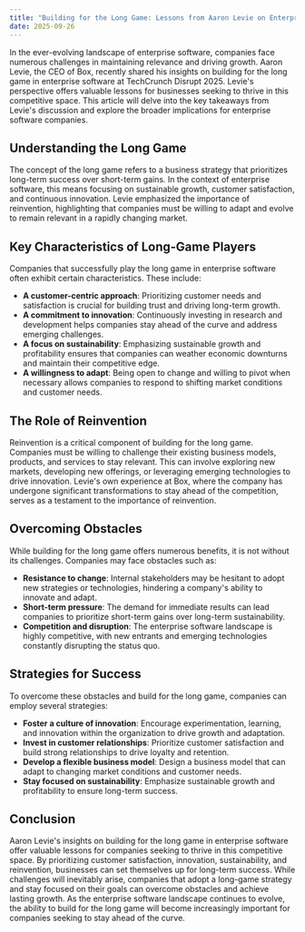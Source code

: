 ```yaml
---
title: "Building for the Long Game: Lessons from Aaron Levie on Enterprise Software Success"
date: 2025-09-26
---
```


In the ever-evolving landscape of enterprise software, companies face numerous challenges in maintaining relevance and driving growth. Aaron Levie, the CEO of Box, recently shared his insights on building for the long game in enterprise software at TechCrunch Disrupt 2025. Levie's perspective offers valuable lessons for businesses seeking to thrive in this competitive space. This article will delve into the key takeaways from Levie's discussion and explore the broader implications for enterprise software companies.

## Understanding the Long Game
The concept of the long game refers to a business strategy that prioritizes long-term success over short-term gains. In the context of enterprise software, this means focusing on sustainable growth, customer satisfaction, and continuous innovation. Levie emphasized the importance of reinvention, highlighting that companies must be willing to adapt and evolve to remain relevant in a rapidly changing market.

## Key Characteristics of Long-Game Players
Companies that successfully play the long game in enterprise software often exhibit certain characteristics. These include:
* **A customer-centric approach**: Prioritizing customer needs and satisfaction is crucial for building trust and driving long-term growth.
* **A commitment to innovation**: Continuously investing in research and development helps companies stay ahead of the curve and address emerging challenges.
* **A focus on sustainability**: Emphasizing sustainable growth and profitability ensures that companies can weather economic downturns and maintain their competitive edge.
* **A willingness to adapt**: Being open to change and willing to pivot when necessary allows companies to respond to shifting market conditions and customer needs.

## The Role of Reinvention
Reinvention is a critical component of building for the long game. Companies must be willing to challenge their existing business models, products, and services to stay relevant. This can involve exploring new markets, developing new offerings, or leveraging emerging technologies to drive innovation. Levie's own experience at Box, where the company has undergone significant transformations to stay ahead of the competition, serves as a testament to the importance of reinvention.

## Overcoming Obstacles
While building for the long game offers numerous benefits, it is not without its challenges. Companies may face obstacles such as:
* **Resistance to change**: Internal stakeholders may be hesitant to adopt new strategies or technologies, hindering a company's ability to innovate and adapt.
* **Short-term pressure**: The demand for immediate results can lead companies to prioritize short-term gains over long-term sustainability.
* **Competition and disruption**: The enterprise software landscape is highly competitive, with new entrants and emerging technologies constantly disrupting the status quo.

## Strategies for Success
To overcome these obstacles and build for the long game, companies can employ several strategies:
* **Foster a culture of innovation**: Encourage experimentation, learning, and innovation within the organization to drive growth and adaptation.
* **Invest in customer relationships**: Prioritize customer satisfaction and build strong relationships to drive loyalty and retention.
* **Develop a flexible business model**: Design a business model that can adapt to changing market conditions and customer needs.
* **Stay focused on sustainability**: Emphasize sustainable growth and profitability to ensure long-term success.

## Conclusion
Aaron Levie's insights on building for the long game in enterprise software offer valuable lessons for companies seeking to thrive in this competitive space. By prioritizing customer satisfaction, innovation, sustainability, and reinvention, businesses can set themselves up for long-term success. While challenges will inevitably arise, companies that adopt a long-game strategy and stay focused on their goals can overcome obstacles and achieve lasting growth. As the enterprise software landscape continues to evolve, the ability to build for the long game will become increasingly important for companies seeking to stay ahead of the curve.
